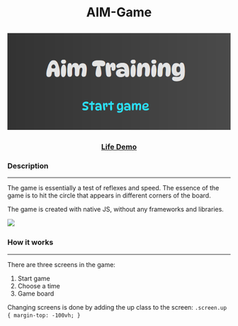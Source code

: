 <h1 align="center">AIM-Game</h1>
<h2 align="center">
<img src="./readme_img/header.png">
</h2>

<h3 align="center">
    <a href="https://aimgame8.netlify.app/" target="_blank">Life Demo</a>
</h3>


### Description
___
The game is essentially a test of reflexes and speed. The essence of the game is to hit the circle that appears in different corners of the board.

The game is created with native JS, without any frameworks and libraries. 
<p><img src="https://img.shields.io/github/languages/top/liyakot/AIM-Game.svg"></p>
<!--I've learned myself web development without any courses or training, so if you have any comments, I will be happy to chat with you on social networks (see  my <a href="https://github.com/liyakot">profile</a> :fire:)-->

### How it works
___
There are three screens in the game:
1. Start game
2. Choose a time
3. Game board

Changing screens is done by adding the up class to the screen:
`.screen.up {
    margin-top: -100vh;
}`

